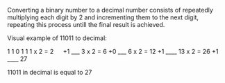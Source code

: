 Converting a binary number to a decimal number consists of repeatedly multiplying each digit by 2 and incrementing them to the next digit, repeating this process untill the final result is achieved.

Visual example of 11011 to decimal:

1       1       0       1        1
1 x 2 = 2
&emsp;   +1
       ___
        3 x 2 = 6
               +0
               ___
                6 x 2 = 12
                        +1
                       ____
                        13 x 2 = 26
                                 +1
                                ____
                                 27

11011 in decimal is equal to 27
